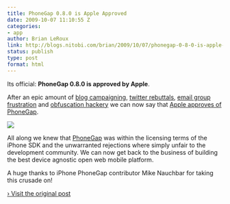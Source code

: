 ```yaml
---
title: PhoneGap 0.8.0 is Apple Approved
date: 2009-10-07 11:10:55 Z
categories:
- app
author: Brian LeRoux
link: http://blogs.nitobi.com/brian/2009/10/07/phonegap-0-8-0-is-apple-approved/
status: publish
type: post
format: html
---
```


Its official: **PhoneGap 0.8.0 is approved by Apple**.

After an epic amount of [blog campaigning](http://ajaxian.com/archives/someone-at-apple-please-review-stance-on-phonegap), [twitter rebuttals](http://twitter.com/nonken/statuses/4425186720), [email group frustration](http://groups.google.com/group/phonegap/browse_thread/thread/19b4c57e6c4ffd48#) and [obfuscation hackery](http://github.com/scottmotte/phoneungap/blob/master/phoneungap.py) we can now say that [Apple approves of PhoneGap](http://nachbaur.com/blog/phonegap-officially-permitted-on-the-app-store).

![](http://farm3.static.flickr.com/2636/3990904046_b334720b0a_m.jpg)

All along we knew that [PhoneGap](https://phonegap.com) was within the licensing terms of the iPhone SDK and the unwarranted rejections where simply unfair to the development community. We can now get back to the business of building the best device agnostic open web mobile platform.

A huge thanks to iPhone PhoneGap contributor Mike Nauchbar for taking this crusade on!

[› Visit the original post](http://blogs.nitobi.com/brian/2009/10/07/phonegap-0-8-0-is-apple-approved/)
